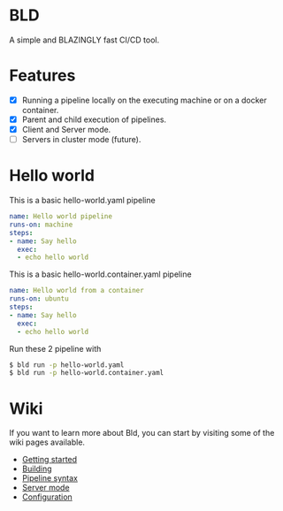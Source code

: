 # BLD
A simple and BLAZINGLY fast CI/CD tool.

# Features
- [x] Running a pipeline locally on the executing machine or on a docker container.
- [x] Parent and child execution of pipelines.
- [x] Client and Server mode.
- [ ] Servers in cluster mode (future).

# Hello world

This is a basic hello-world.yaml pipeline
```yaml
name: Hello world pipeline
runs-on: machine
steps:
- name: Say hello
  exec:
  - echo hello world
```

This is a basic hello-world.container.yaml pipeline
```yaml
name: Hello world from a container
runs-on: ubuntu
steps:
- name: Say hello
  exec:
  - echo hello world
```

Run these 2 pipeline with
```bash
$ bld run -p hello-world.yaml
$ bld run -p hello-world.container.yaml
```

# Wiki
If you want to learn more about Bld, you can start by visiting some of the wiki pages available.
- [Getting started](https://github.com/kostas-vl/bld/wiki/Getting-started)
- [Building](https://github.com/kostas-vl/bld/wiki/Getting-started#building)
- [Pipeline syntax](https://github.com/kostas-vl/bld/wiki/Pipeline-syntax)
- [Server mode](https://github.com/kostas-vl/bld/wiki/Server-mode)
- [Configuration](https://github.com/kostas-vl/bld/wiki/Configuration)
